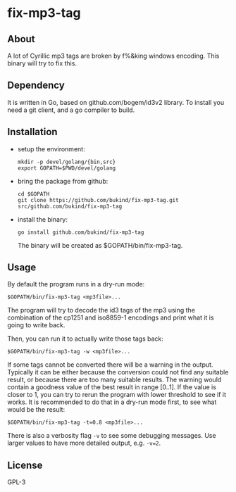 # fix-mp3-tag

## About

A lot of Cyrillic mp3 tags are broken by f%&amp;king windows encoding.
This binary will try to fix this.


## Dependency

It is written in Go, based on github.com/bogem/id3v2 library.
To install you need a git client, and a go compiler to build.

## Installation

* setup the environment:

  ```
  mkdir -p devel/golang/{bin,src}
  export GOPATH=$PWD/devel/golang
  ```

* bring the package from github:

  ```
  cd $GOPATH
  git clone https://github.com/bukind/fix-mp3-tag.git src/github.com/bukind/fix-mp3-tag
  ```

* install the binary:

  ```
  go install github.com/bukind/fix-mp3-tag
  ```

  The binary will be created as $GOPATH/bin/fix-mp3-tag.

## Usage

By default the program runs in a dry-run mode:

```
$GOPATH/bin/fix-mp3-tag <mp3file>...
```

The program will try to decode the id3 tags of the mp3 using the
combination of the cp1251 and iso8859-1 encodings and print what it is
going to write back.

Then, you can run it to actually write those tags back:

```
$GOPATH/bin/fix-mp3-tag -w <mp3file>...
```

If some tags cannot be converted there will be a warning in the output.
Typically it can be either because the conversion could not find any
suitable result, or because there are too many suitable results.
The warning would contain a goodness value of the best result in range [0..1].
If the value is closer to 1, you can try to rerun the program with lower
threshold to see if it works.  It is recommended to do that in a
dry-run mode first, to see what would be the result:

```
$GOPATH/bin/fix-mp3-tag -t=0.8 <mp3file>...
```

There is also a verbosity flag `-v` to see some debugging messages.
Use larger values to have more detailed output, e.g. `-v=2`.

## License

GPL-3
